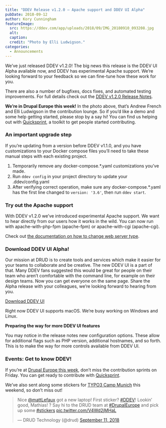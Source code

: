 ```yaml
---
title: "DDEV Release v1.2.0 – Apache support and DDEV UI Alpha"
pubDate: 2018-09-12
author: Kory Cunningham
featureImage:
  src: https://ddev.com/app/uploads/2018/09/IMG_20180910_093208.jpg
  alt:
  caption:
  credit: "Photo by Elli Ludwigson."
categories:
  - Announcements
---
```


We’ve just released DDEV v1.2.0! The big news this release is the DDEV UI Alpha available now, and DDEV has experimental Apache support. We’re looking forward to your feedback so we can fine-tune how these work for you.

There are also a number of bugfixes, docs fixes, and automated testing improvements. For full details check out the [DDEV v1.2.0 Release Notes](https://github.com/drud/ddev/releases/tag/v1.2.0).

**We’re in Drupal Europe this week!** In the photo above, that’s Andrew French and Elli Ludwigson in the contribution lounge. So if you’d like a demo and some help getting started, please stop by a say hi! You can find us helping out with [Quicksprint](https://github.com/drud/quicksprint), a toolkit to get people started contributing.

### An important upgrade step

If you’re updating from a version before DDEV v1.1.0, and you have customizations to your Docker compose files you’ll need to take these manual steps with each existing project.

1. Temporarily remove any docker-compose.\*.yaml customizations you’ve made.
2. Run `ddev config` in your project directory to update your .ddev/config.yaml
3. After verifying correct operation, make sure any docker-compose.\*.yaml has the first line changed to `version: '3.6'`, then run `ddev start`.

### Try out the Apache support

With DDEV v1.2.0 we’ve introduced experimental Apache support. We want to hear directly from our users how it works in the wild. You can now run with apache-with-php-fpm (apache-fpm) or apache-with-cgi (apache-cgi).

Check out [the documentation on how to change web server type](https://ddev.readthedocs.io/en/latest/users/extend/customization-extendibility/#changing-webserver-type).

### Download DDEV UI Alpha!

Our mission at DRUD is to create tools and services which make it easier for your teams to collaborate and be creative. The new DDEV UI is a part of that. Many DDEV fans suggested this would be great for people on their team who aren’t comfortable with the command line, for example on their design teams. Now you can get everyone on the same page. Share the Alpha release with your colleagues, we’re looking forward to hearing from you.

[Download DDEV UI](https://github.com/drud/ddev-ui/releases/tag/v0.4.1-alpha)

Right now DDEV UI supports macOS. We’re busy working on Windows and Linux.

**Preparing the way for more DDEV UI features**

You may notice in the release notes new configuration options. These allow for additional flags such as PHP version, additional hostnames, and so forth. This is to make the way for more controls available from DDEV UI.

### Events: Get to know DDEV!

If you’re at [Drupal Europe this week](https://ddev.com/events/see-you-at-drupal-europe/), don’t miss the contribution sprints on Friday. You can get ready to contribute with [Quicksprint](https://github.com/drud/quicksprint).

We’ve also sent along some stickers for [TYPO3 Camp Munich](https://typo3camp-munich.de/) this weekend, so don’t miss out!

> Nice [@mattLefaux](https://twitter.com/mattLefaux?ref%5Fsrc=twsrc%5Etfw) got a new laptop! First sticker? [#DDEV](https://twitter.com/hashtag/DDEV?src=hash&ref%5Fsrc=twsrc%5Etfw)! Lookin’ good, Mathias! ? Say hi to the DRUD team at [#DrupalEurope](https://twitter.com/hashtag/DrupalEurope?src=hash&ref%5Fsrc=twsrc%5Etfw) and pick up some [#stickers](https://twitter.com/hashtag/stickers?src=hash&ref%5Fsrc=twsrc%5Etfw) [pic.twitter.com/V4Wd2jMHaL](https://t.co/V4Wd2jMHaL)
>
> — DRUD Technology (@drud) [September 11, 2018](https://twitter.com/drud/status/1039491681840713734?ref%5Fsrc=twsrc%5Etfw)

